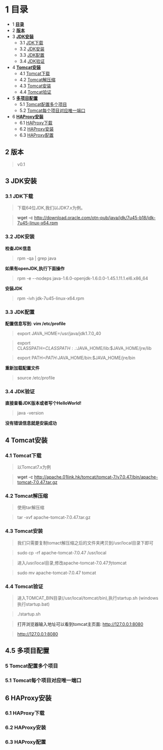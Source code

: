 # <a name="0" />1 目录

* 1 **[目录](#0)**
* 2 **[版本](#1)**
* 3 **[JDK安装](#2)**
    - 3.1 [JDK下载](#3)
    - 3.2 [JDK安装](#4)
    - 3.3 [JDK配置](#5)
    - 3.4 [JDK验证](#6)
* 4 **[Tomcat安装](#7)**
    - 4.1 [Tomcat下载](#8)
    - 4.2 [Tomcat解压缩](#9)
    - 4.3 [Tomcat安装](#10)
    - 4.4 [Tomcat验证](#11)
* 5 **[多项目配置](#12)**
    - 5.1 [Tomcat配置多个项目](#13)
    - 5.2 [Tomcat每个项目对应唯一端口](#14)
* 6 **[HAProxy安装](#15)**
    - 6.1 [HAProxy下载](#16)
    - 6.2 [HAProxy安装](#17)
    - 6.3 [HAProxy配置](#18)

## <a name="1" />2 版本

> v0.1

## <a name="2" />3 JDK安装

### <a name="3" />3.1 JDK下载

> 下载64位JDK,我们以JDK7.x为例。

> wget -c http://download.oracle.com/otn-pub/java/jdk/7u45-b18/jdk-7u45-linux-x64.rpm

### <a name="4" />3.2 JDK安装

**检查JDK信息**

> rpm -qa | grep java

**如果有openJDK,执行下面操作**

> rpm -e --nodeps java-1.6.0-openjdk-1.6.0.0-1.45.1.11.1.el6.x86_64

**安装JDK**
> rpm -ivh jdk-7u45-linux-x64.rpm

### <a name="5" />3.3 JDK配置

**配置信息写到: vim /etc/profile**

> export JAVA_HOME=/usr/java/jdk1.7.0_40

> export CLASSPATH=$CLASSPATH:.:$JAVA_HOME/lib:$JAVA_HOME/jre/lib

> export PATH=$PATH:$JAVA_HOME/bin:$JAVA_HOME/jre/bin

**重新加载配置文件**

> source /etc/profile

### <a name="6" />3.4 JDK验证

**直接查看JDK版本或者写个HelloWorld!**

> java -version

**没有错误信息就是安装成功**

## <a name="7" />4 Tomcat安装

### <a name="8" />4.1 Tomcat下载

> 以Tomcat7.x为例

> wget -c http://apache.01link.hk/tomcat/tomcat-7/v7.0.47/bin/apache-tomcat-7.0.47.tar.gz

### <a name="9" />4.2 Tomcat解压缩

> 使用tar解压缩

> tar -xvf apache-tomcat-7.0.47.tar.gz

### <a name="10" />4.3 Tomcat安装

> 我们只需要复制tomact解压缩之后的文件夹拷贝到/usr/local目录下即可

> sudo cp -rf apache-tomcat-7.0.47 /usr/local

> 进入/usr/local目录,修改apache-tomcat-7.0.47为tomcat

> sudo mv apache-tomcat-7.0.47 tomcat

### <a name="11" />4.4 Tomcat验证

> 进入TOMCAT_BIN目录(/usr/local/tomcat/bin),执行startup.sh (windows执行startup.bat)

> ./startup.sh

> 打开浏览器输入地址可以看到tomcat主页面: http://127.0.0.1:8080

> http://127.0.0.1:8080

## <a name="12" />4.5 多项目配置

### <a name="13" />5 Tomcat配置多个项目

### <a name="14" />5.1 Tomcat每个项目对应唯一端口

## <a name="15" />6 HAProxy安装

### <a name="16" />6.1 HAProxy下载

### <a name="17" />6.2 HAProxy安装

### <a name="18" />6.3 HAProxy配置

